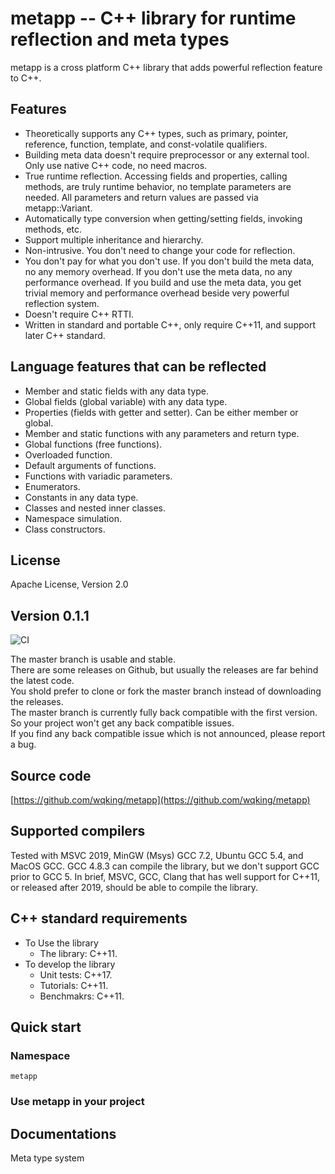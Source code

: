 # metapp -- C++ library for runtime reflection and meta types

metapp is a cross platform C++ library that adds powerful reflection feature to C++.

## Features

- Theoretically supports any C++ types, such as primary, pointer, reference, function, template, and const-volatile qualifiers.
- Building meta data doesn't require preprocessor or any external tool. Only use native C++ code, no need macros.
- True runtime reflection. Accessing fields and properties, calling methods, are truly runtime behavior, no template parameters are needed. All parameters and return values are passed via metapp::Variant.
- Automatically type conversion when getting/setting fields, invoking methods, etc.
- Support multiple inheritance and hierarchy.
- Non-intrusive. You don't need to change your code for reflection.
- You don't pay for what you don't use. If you don't build the meta data, no any memory overhead. If you don't use the meta data, no any performance overhead. If you build and use the meta data, you get trivial memory and performance overhead beside very powerful reflection system.
- Doesn't require C++ RTTI.
- Written in standard and portable C++, only require C++11, and support later C++ standard.

## Language features that can be reflected
- Member and static fields with any data type.
- Global fields (global variable) with any data type.
- Properties (fields with getter and setter). Can be either member or global.
- Member and static functions with any parameters and return type.
- Global functions (free functions).
- Overloaded function.
- Default arguments of functions.
- Functions with variadic parameters.
- Enumerators.
- Constants in any data type.
- Classes and nested inner classes.
- Namespace simulation.
- Class constructors.

## License

Apache License, Version 2.0  

## Version 0.1.1
![CI](https://github.com/wqking/metapp/workflows/CI/badge.svg)

The master branch is usable and stable.  
There are some releases on Github, but usually the releases are far behind the latest code.  
You shold prefer to clone or fork the master branch instead of downloading the releases.  
The master branch is currently fully back compatible with the first version. So your project won't get any back compatible issues.  
If you find any back compatible issue which is not announced, please report a bug.

## Source code

[https://github.com/wqking/metapp](https://github.com/wqking/metapp)

## Supported compilers

Tested with MSVC 2019, MinGW (Msys) GCC 7.2, Ubuntu GCC 5.4, and MacOS GCC.
GCC 4.8.3 can compile the library, but we don't support GCC prior to GCC 5.
In brief, MSVC, GCC, Clang that has well support for C++11, or released after 2019, should be able to compile the library.

## C++ standard requirements
* To Use the library  
    * The library: C++11.  
* To develop the library
    * Unit tests: C++17.
    * Tutorials: C++11.
    * Benchmakrs: C++11.

## Quick start

### Namespace

`metapp`

### Use metapp in your project

## Documentations

Meta type system
